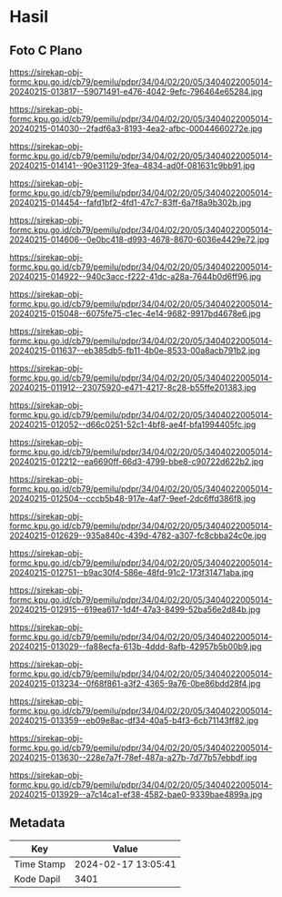 # Hasil

## Foto C Plano

https://sirekap-obj-formc.kpu.go.id/cb79/pemilu/pdpr/34/04/02/20/05/3404022005014-20240215-013817--59071491-e476-4042-9efc-796464e65284.jpg

https://sirekap-obj-formc.kpu.go.id/cb79/pemilu/pdpr/34/04/02/20/05/3404022005014-20240215-014030--2fadf6a3-8193-4ea2-afbc-00044660272e.jpg

https://sirekap-obj-formc.kpu.go.id/cb79/pemilu/pdpr/34/04/02/20/05/3404022005014-20240215-014141--90e31129-3fea-4834-ad0f-081631c9bb91.jpg

https://sirekap-obj-formc.kpu.go.id/cb79/pemilu/pdpr/34/04/02/20/05/3404022005014-20240215-014454--fafd1bf2-4fd1-47c7-83ff-6a7f8a9b302b.jpg

https://sirekap-obj-formc.kpu.go.id/cb79/pemilu/pdpr/34/04/02/20/05/3404022005014-20240215-014606--0e0bc418-d993-4678-8670-6036e4429e72.jpg

https://sirekap-obj-formc.kpu.go.id/cb79/pemilu/pdpr/34/04/02/20/05/3404022005014-20240215-014922--940c3acc-f222-41dc-a28a-7644b0d6ff96.jpg

https://sirekap-obj-formc.kpu.go.id/cb79/pemilu/pdpr/34/04/02/20/05/3404022005014-20240215-015048--6075fe75-c1ec-4e14-9682-9917bd4678e6.jpg

https://sirekap-obj-formc.kpu.go.id/cb79/pemilu/pdpr/34/04/02/20/05/3404022005014-20240215-011637--eb385db5-fb11-4b0e-8533-00a8acb791b2.jpg

https://sirekap-obj-formc.kpu.go.id/cb79/pemilu/pdpr/34/04/02/20/05/3404022005014-20240215-011912--23075920-e471-4217-8c28-b55ffe201383.jpg

https://sirekap-obj-formc.kpu.go.id/cb79/pemilu/pdpr/34/04/02/20/05/3404022005014-20240215-012052--d66c0251-52c1-4bf8-ae4f-bfa1994405fc.jpg

https://sirekap-obj-formc.kpu.go.id/cb79/pemilu/pdpr/34/04/02/20/05/3404022005014-20240215-012212--ea6690ff-66d3-4799-bbe8-c90722d622b2.jpg

https://sirekap-obj-formc.kpu.go.id/cb79/pemilu/pdpr/34/04/02/20/05/3404022005014-20240215-012504--cccb5b48-917e-4af7-9eef-2dc6ffd386f8.jpg

https://sirekap-obj-formc.kpu.go.id/cb79/pemilu/pdpr/34/04/02/20/05/3404022005014-20240215-012629--935a840c-439d-4782-a307-fc8cbba24c0e.jpg

https://sirekap-obj-formc.kpu.go.id/cb79/pemilu/pdpr/34/04/02/20/05/3404022005014-20240215-012751--b9ac30f4-586e-48fd-91c2-173f31471aba.jpg

https://sirekap-obj-formc.kpu.go.id/cb79/pemilu/pdpr/34/04/02/20/05/3404022005014-20240215-012915--619ea617-1d4f-47a3-8499-52ba56e2d84b.jpg

https://sirekap-obj-formc.kpu.go.id/cb79/pemilu/pdpr/34/04/02/20/05/3404022005014-20240215-013029--fa88ecfa-613b-4ddd-8afb-42957b5b00b9.jpg

https://sirekap-obj-formc.kpu.go.id/cb79/pemilu/pdpr/34/04/02/20/05/3404022005014-20240215-013234--0f68f861-a3f2-4365-9a76-0be86bdd28f4.jpg

https://sirekap-obj-formc.kpu.go.id/cb79/pemilu/pdpr/34/04/02/20/05/3404022005014-20240215-013359--eb09e8ac-df34-40a5-b4f3-6cb71143ff82.jpg

https://sirekap-obj-formc.kpu.go.id/cb79/pemilu/pdpr/34/04/02/20/05/3404022005014-20240215-013630--228e7a7f-78ef-487a-a27b-7d77b57ebbdf.jpg

https://sirekap-obj-formc.kpu.go.id/cb79/pemilu/pdpr/34/04/02/20/05/3404022005014-20240215-013929--a7c14ca1-ef38-4582-bae0-9339bae4899a.jpg


## Metadata

| Key        | Value               |
| ---------- | ------------------- |
| Time Stamp | 2024-02-17 13:05:41 |
| Kode Dapil | 3401                |



